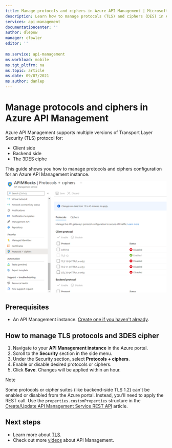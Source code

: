 ```yaml
---
title: Manage protocols and ciphers in Azure API Management | Microsoft Docs
description: Learn how to manage protocols (TLS) and ciphers (DES) in Azure API Management.
services: api-management
documentationcenter: ''
author: dlepow
manager: cfowler
editor: ''

ms.service: api-management
ms.workload: mobile
ms.tgt_pltfrm: na
ms.topic: article
ms.date: 09/07/2021
ms.author: danlep
---
```


# Manage protocols and ciphers in Azure API Management

Azure API Management supports multiple versions of Transport Layer Security (TLS) protocol for:
* Client side
* Backend side
* The 3DES ciphe

This guide shows you how to manage protocols and ciphers configuration for an Azure API Management instance.

![Manage protocols and ciphers in APIM](./media/api-management-howto-manage-protocols-ciphers/api-management-protocols-ciphers.png)

## Prerequisites

* An API Management instance. [Create one if you haven't already](get-started-create-service-instance.md).

## How to manage TLS protocols and 3DES cipher

1. Navigate to your **API Management instance** in the Azure portal.
1. Scroll to the **Security** section in the side menu.
1. Under the Security section, select **Protocols + ciphers**.  
1. Enable or disable desired protocols or ciphers.
1. Click **Save**. Changes will be applied within an hour.  

> [!NOTE]
> Some protocols or cipher suites (like backend-side TLS 1.2) can't be enabled or disabled from the Azure portal. Instead, you'll need to apply the REST call. Use the `properties.customProperties` structure in the [Create/Update API Management Service REST API](/rest/api/apimanagement/2021-08-01/api-management-service/create-or-update) article.

## Next steps

* Learn more about [TLS](/dotnet/framework/network-programming/tls).
* Check out more [videos](https://azure.microsoft.com/documentation/videos/index/?services=api-management) about API Management.
